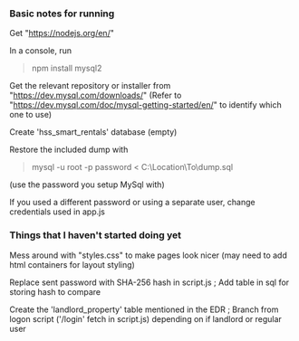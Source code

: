### Basic notes for running

Get "https://nodejs.org/en/"

In a console, run 

>npm install mysql2

Get the relevant repository or installer from "https://dev.mysql.com/downloads/" (Refer to "https://dev.mysql.com/doc/mysql-getting-started/en/" to identify which one to use)

Create 'hss_smart_rentals' database (empty)

Restore the included dump with

>mysql -u root -p password < C:\Location\To\dump.sql
>
(use the password you setup MySql with)

If you used a different password or using a separate user, change credentials used in app.js


### Things that I haven't started doing yet

Mess around with "styles.css" to make pages look nicer (may need to add html containers for layout styling)

Replace sent password with SHA-256 hash in script.js ; Add table in sql for storing hash to compare

Create the 'landlord_property' table mentioned in the EDR ; Branch from logon script ('/login' fetch in script.js) depending on if landlord or regular user
